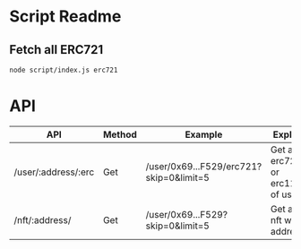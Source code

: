# Script Readme

## Fetch all ERC721

```sh
node script/index.js erc721
```

# API

| API                 | Method | Example                                 | Explain                           |
| ------------------- | ------ | --------------------------------------- | --------------------------------- |
| /user/:address/:erc | Get    | /user/0x69...F529/erc721?skip=0&limit=5 | Get all erc721 or erc1155 of user |
| /nft/:address/      | Get    | /user/0x69...F529?skip=0&limit=5        | Get all nft with address          |
